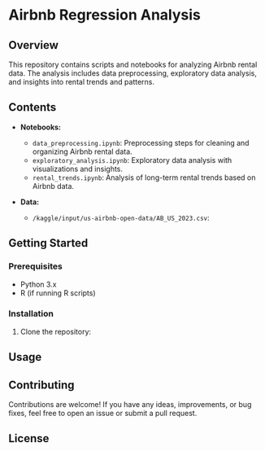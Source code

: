 # Airbnb Regression Analysis

## Overview

This repository contains scripts and notebooks for analyzing Airbnb rental data. The analysis includes data preprocessing, exploratory data analysis, and insights into rental trends and patterns.

## Contents

- **Notebooks:**
  - `data_preprocessing.ipynb`: Preprocessing steps for cleaning and organizing Airbnb rental data.
  - `exploratory_analysis.ipynb`: Exploratory data analysis with visualizations and insights.
  - `rental_trends.ipynb`: Analysis of long-term rental trends based on Airbnb data.

- **Data:**
  - `/kaggle/input/us-airbnb-open-data/AB_US_2023.csv`:

## Getting Started


### Prerequisites

- Python 3.x
- R (if running R scripts)

### Installation

1. Clone the repository:

## Usage

## Contributing

Contributions are welcome! If you have any ideas, improvements, or bug fixes, feel free to open an issue or submit a pull request.

## License
